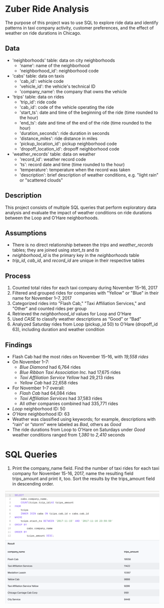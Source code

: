 # Zuber Ride Analysis

The purpose of this project was to use SQL to explore ride data and identify patterns in taxi company activity, customer preferences, and the effect of weather on ride durations in Chicago.

## Data

* 'neighborhoods' table: data on city neighborhoods
	* 'name': name of the neighborhood
	* 'neighborhood_id': neighborhood code
* 'cabs' table: data on taxis
	* 'cab_id': vehicle code
	* 'vehicle_id': the vehicle's technical ID
	* 'company_name': the company that owns the vehicle
* 'trips' table: data on rides
	* 'trip_id': ride code
	* 'cab_id': code of the vehicle operating the ride
	* 'start_ts': date and time of the beginning of the ride (time rounded to the hour)
	* 'end_ts': date and time of the end of the ride (time rounded to the hour)
	* 'duration_seconds': ride duration in seconds
	* 'distance_miles': ride distance in miles
	* 'pickup_location_id': pickup neighborhood code
	* 'dropoff_location_id': dropoff neighborhood code
* 'weather_records' table: data on weather
	* 'record_id': weather record code
	* 'ts': record date and time (time rounded to the hour)
	* 'temperature': temperature when the record was taken
	* 'description': brief description of weather conditions, e.g. "light rain" or "scattered clouds"

## Description

This project consists of multiple SQL queries that perform exploratory data analysis and evaluate the impact of weather conditions on ride durations between the Loop and O’Hare neighborhoods.

## Assumptions

* There is no direct relationship between the *trips* and *weather_records* tables; they are joined using *start_ts* and *ts*
* *neighborhood_id* is the primary key in the *neighborhoods* table
* *trip_id*, *cab_id*, and *record_id* are unique in their respective tables

## Process

1. Counted total rides for each taxi company during November 15–16, 2017
2. Filtered and grouped rides for companies with "Yellow" or "Blue" in their name for November 1–7, 2017
3. Categorized rides into "Flash Cab," "Taxi Affiliation Services," and "Other" and counted rides per group
4. Retrieved the *neighborhood_id* values for Loop and O'Hare
5. Used *CASE* to classify weather descriptions as “Good” or “Bad”
6. Analyzed Saturday rides from Loop (pickup_id 50) to O’Hare (dropoff_id 63), including duration and weather condition

## Findings

* Flash Cab had the most rides on November 15–16, with *19,558 rides*
* On November 1–7:
	* *Blue Diamond* had 6,764 rides
	* *Blue Ribbon Taxi Association Inc.* had 17,675 rides
	* *Taxi Affiliation Service Yellow* had 29,213 rides
	* *Yellow Cab* had 22,658 rides
* For November 1–7 overall:
	* *Flash Cab* had 64,084 rides
	* *Taxi Affiliation Services* had 37,583 rides
	* All other companies combined had 335,771 rides
* *Loop* neighborhood ID: 50
* *O’Hare* neighborhood ID: 63
* Weather was classified using keywords; for example, descriptions with “rain” or “storm” were labeled as *Bad*, others as *Good*
* The ride durations from Loop to O'Hare on Saturdays under *Good* weather conditions ranged from *1,380* to *2,410* seconds

# SQL Queries

1. Print the company_name field. Find the number of taxi rides for each taxi company for November 15-16, 2017, name the resulting field trips_amount and print it, too. Sort the results by the trips_amount field in descending order.

![Query 1](SQL_1.png)
